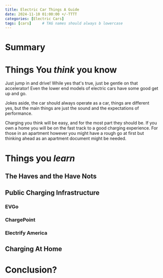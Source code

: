 ```yaml
---
title: Electric Car Things A Guide
date: 2024-11-10 01:00:00 +/-TTTT
categories: [Electric Cars]
tags: [cars]     # TAG names should always b lowercase
---
```



# Summary


# Things You *think* you know

Just jump in and drive! While yes that's true, just be gentle on that accelerator! Even the lower end models of electric cars have some good get up and go. 

Jokes aside, the car should always operate as a car, things are different yes, but the main things are just the sound and the expectations of performance. 

Charging you think will be easy, and for the most part they should be. If you own a home you will be on the fast track to a good charging experience. For those in an apartment however you might have a rough go at first but thinking ahead as an apartment document might be needed. 





# Things you *learn* 

## The Haves and the Have Nots

## Public Charging Infrastructure
### EVGo

### ChargePoint

### Electrify America 

## Charging At Home


# Conclusion?


